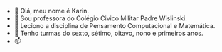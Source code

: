 - 👋 Olá, meu nome é Karin.
- 👀 Sou professora do Colégio Civico Militar Padre Wislinski.
- 🌱 Leciono a disciplina de Pensamento Computacional e Matemática.
- 💞️ Tenho turmas do sexto, sétimo, oitavo, nono e primeiros anos.
- 📫 

<!---
Karintika/Karintika is a ✨ special ✨ repository because its `README.md` (this file) appears on your GitHub profile.
You can click the Preview link to take a look at your changes.
--->
